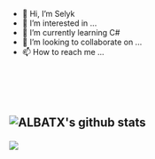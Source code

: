 - 👋 Hi, I’m Selyk
- 👀 I’m interested in ...
- 🌱 I’m currently learning C# 
- 💞️ I’m looking to collaborate on ...
- 📫 How to reach me ...
<h2>
 <br/><br/>
 </em></p>
 
 ![ALBATX's github stats](https://github-readme-stats.vercel.app/api?username=Selyk35&theme=dark&show_icons=true)

<img src="https://github-readme-stats.vercel.app/api/top-langs/?username=Selyk35&layout=compact https://github.com/anuraghazra/github-readme-stats" /></p>
 
 <br/><br/>



